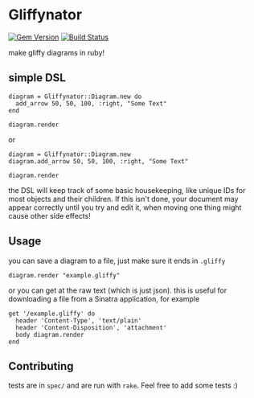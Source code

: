 # Gliffynator

[![Gem Version](https://badge.fury.io/rb/gliffynator.svg)](https://badge.fury.io/rb/gliffynator)
[![Build Status](https://travis-ci.org/timothypage/gliffynator.svg)](https://travis-ci.org/timothypage/gliffynator)

make gliffy diagrams in ruby!


## simple DSL

    diagram = Gliffynator::Diagram.new do
      add_arrow 50, 50, 100, :right, "Some Text"
    end

    diagram.render

or

    diagram = Gliffynator::Diagram.new
    diagram.add_arrow 50, 50, 100, :right, "Some Text"

    diagram.render

the DSL will keep track of some basic housekeeping, like unique IDs for most objects and their children.  If this isn't done, your document may appear correctly until you try and edit it, when moving one thing might cause other side effects!

## Usage

you can save a diagram to a file, just make sure it ends in `.gliffy`

    diagram.render "example.gliffy"

or you can get at the raw text (which is just json).  this is useful for downloading a file from a Sinatra application, for example

    get '/example.gliffy' do
      header 'Content-Type', 'text/plain'
      header 'Content-Disposition', 'attachment'
      body diagram.render
    end


## Contributing

tests are in `spec/` and are run with `rake`. Feel free to add some tests :)

